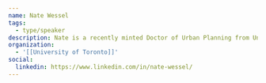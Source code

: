 ```yaml
---
name: Nate Wessel
tags:
  - type/speaker
description: Nate is a recently minted Doctor of Urban Planning from University of Toronto. Originally from Ohio, he's spent the last decade advocating for better transit and cycling by using cartography and GIS to envision better ways of getting around.
organization:
  - '[[University of Toronto]]'
social:
  linkedin: https://www.linkedin.com/in/nate-wessel/
---
```

